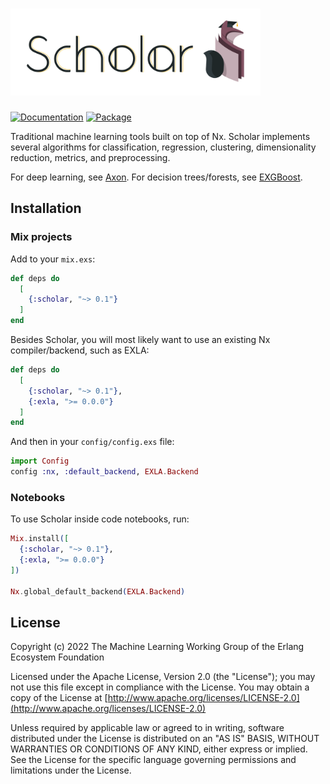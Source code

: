 <h1><img src="./images/scholar.png" alt="Scholar" width="400"></h1>

[![Documentation](http://img.shields.io/badge/hex.pm-docs-green.svg?style=flat)](https://hexdocs.pm/scholar)
[![Package](https://img.shields.io/hexpm/v/scholar.svg)](https://hex.pm/packages/scholar)

Traditional machine learning tools built on top of Nx. Scholar implements
several algorithms for classification, regression, clustering, dimensionality
reduction, metrics, and preprocessing.

For deep learning, see [Axon](https://github.com/elixir-nx/axon).
For decision trees/forests, see [EXGBoost](https://github.com/acalejos/exgboost).

## Installation

### Mix projects

Add to your `mix.exs`:

```elixir
def deps do
  [
    {:scholar, "~> 0.1"}
  ]
end
```

Besides Scholar, you will most likely want to use an existing Nx compiler/backend,
such as EXLA:

```elixir
def deps do
  [
    {:scholar, "~> 0.1"},
    {:exla, ">= 0.0.0"}
  ]
end
```

And then in your `config/config.exs` file:

```elixir
import Config
config :nx, :default_backend, EXLA.Backend
```

### Notebooks

To use Scholar inside code notebooks, run:

```elixir
Mix.install([
  {:scholar, "~> 0.1"},
  {:exla, ">= 0.0.0"}
])

Nx.global_default_backend(EXLA.Backend)
```

## License

Copyright (c) 2022 The Machine Learning Working Group of the Erlang Ecosystem Foundation

Licensed under the Apache License, Version 2.0 (the "License");
you may not use this file except in compliance with the License.
You may obtain a copy of the License at [http://www.apache.org/licenses/LICENSE-2.0](http://www.apache.org/licenses/LICENSE-2.0)

Unless required by applicable law or agreed to in writing, software
distributed under the License is distributed on an "AS IS" BASIS,
WITHOUT WARRANTIES OR CONDITIONS OF ANY KIND, either express or implied.
See the License for the specific language governing permissions and
limitations under the License.
